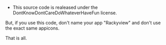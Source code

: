 *  This source code is realeased under the DontKnowDontCareDoWhateverHaveFun license.

But, if you use this code, don't name your app "Rackyview" and don't use the exact same appicons.

That is all.

